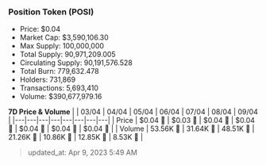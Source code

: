 
  ### Position Token (POSI)
  - Price: $0.04
  - Market Cap: $3,590,106.30
  - Max Supply: 100,000,000
  - Total Supply: 90,971,209.005
  - Circulating Supply: 90,191,576.528
  - Total Burn: 779,632.478
  - Holders: 731,869
  - Transactions: 5,693,410
  - Volume: $390,677,979.16

  **7D Price & Volume**
  | | 03&#x2F;04 | 04&#x2F;04 | 05&#x2F;04 | 06&#x2F;04 | 07&#x2F;04 | 08&#x2F;04 | 09&#x2F;04 |
  |---|---|---|---|---|---|---|---|
  | Price | $0.04 🔻 | $0.03 🔻 | $0.04 🚀 | $0.04 🚀 | $0.04 🔻 | $0.04 🔻 | $0.04 🚀 |
  | Volume | 53.56K 🚀 | 31.64K 🔻 | 48.51K 🚀 | 21.26K 🔻 | 10.86K 🔻 | 12.85K 🚀 | 8.53K 🔻 |

  > updated_at: Apr 9, 2023 5:49 AM
